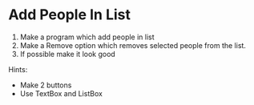 # Add People In List

1. Make a program which add people in list
2. Make a Remove option which removes selected people from the list.
3. If possible make it look good

Hints:
- Make 2 buttons
- Use TextBox and ListBox
